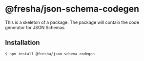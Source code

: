 # @fresha/json-schema-codegen

This is a skeleton of a package. The package will contain the code generator
for JSON Schemas.

## Installation

```bash
$ npm install @fresha/json-schema-codegen
```
